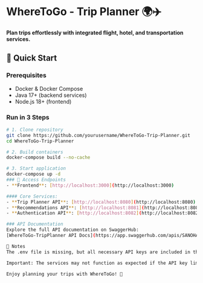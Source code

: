 # WhereToGo - Trip Planner 🌍✈️

**Plan trips effortlessly with integrated flight, hotel, and transportation services.**

## 🚀 Quick Start

### Prerequisites
- Docker & Docker Compose
- Java 17+ (backend services)
- Node.js 18+ (frontend)

### Run in 3 Steps
```bash
# 1. Clone repository
git clone https://github.com/yourusername/WhereToGo-Trip-Planner.git
cd WhereToGo-Trip-Planner

# 2. Build containers
docker-compose build --no-cache

# 3. Start application
docker-compose up -d
### 🔌 Access Endpoints
- **Frontend**: [http://localhost:3000](http://localhost:3000)

#### Core Services:
- **Trip Planner API**: [http://localhost:8080](http://localhost:8080)
- **Recommendations API**: [http://localhost:8081](http://localhost:8081)
- **Authentication API**: [http://localhost:8082](http://localhost:8082)

### API Documentation
Explore the full API documentation on SwaggerHub:  
[WhereToGo-TripPlanner API Docs](https://app.swaggerhub.com/apis/SANOHAMBARDZUMYAN77/WhereToGo-TripPlanner/1.0.0)

📝 Notes
The .env file is missing, but all necessary API keys are included in the source code for free testing.

Important: The services may not function as expected if the API key limits are reached. These keys are provided solely for testing and demonstration purposes.

Enjoy planning your trips with WhereToGo! 🌟
